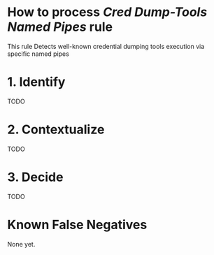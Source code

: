 # How to process *Cred Dump-Tools Named Pipes* rule
This rule Detects well-known credential dumping tools execution via specific named pipes

# 1. Identify
TODO

# 2. Contextualize
TODO

# 3. Decide
TODO

# Known False Negatives
None yet.
